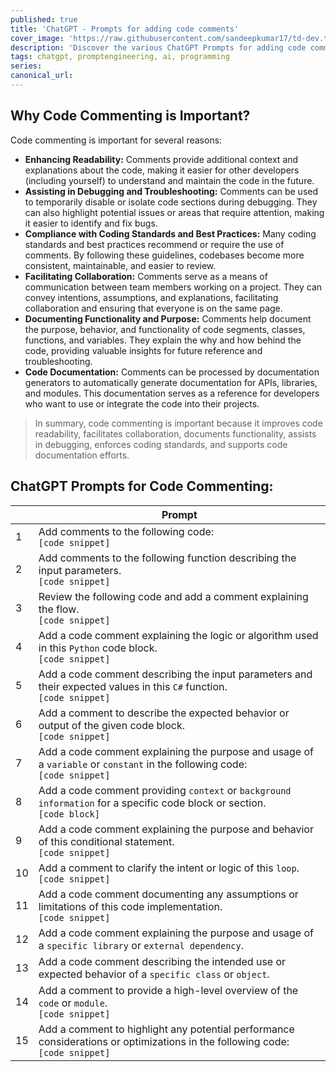 ```yaml
---
published: true
title: 'ChatGPT - Prompts for adding code comments'
cover_image: 'https://raw.githubusercontent.com/sandeepkumar17/td-dev.to/master/assets/blog-cover/open-ai-chat-gpt.jpg'
description: 'Discover the various ChatGPT Prompts for adding code comments'
tags: chatgpt, promptengineering, ai, programming
series:
canonical_url:
---
```


## Why Code Commenting is Important?

Code commenting is important for several reasons:
* **Enhancing Readability:** Comments provide additional context and explanations about the code, making it easier for other developers (including yourself) to understand and maintain the code in the future.
* **Assisting in Debugging and Troubleshooting:** Comments can be used to temporarily disable or isolate code sections during debugging. They can also highlight potential issues or areas that require attention, making it easier to identify and fix bugs.
* **Compliance with Coding Standards and Best Practices:** Many coding standards and best practices recommend or require the use of comments. By following these guidelines, codebases become more consistent, maintainable, and easier to review.
* **Facilitating Collaboration:** Comments serve as a means of communication between team members working on a project. They can convey intentions, assumptions, and explanations, facilitating collaboration and ensuring that everyone is on the same page.
* **Documenting Functionality and Purpose:** Comments help document the purpose, behavior, and functionality of code segments, classes, functions, and variables. They explain the why and how behind the code, providing valuable insights for future reference and troubleshooting.
* **Code Documentation:** Comments can be processed by documentation generators to automatically generate documentation for APIs, libraries, and modules. This documentation serves as a reference for developers who want to use or integrate the code into their projects.

> In summary, code commenting is important because it improves code readability, facilitates collaboration, documents functionality, assists in debugging, enforces coding standards, and supports code documentation efforts.

## ChatGPT Prompts for Code Commenting:

|  | Prompt |
| --- | --- |
| 1 | Add comments to the following code:<br /> `[code snippet]` |
| 2 | Add comments to the following function describing the input parameters.<br /> `[code snippet]` |
| 3 | Review the following code and add a comment explaining the flow.<br /> `[code snippet]` |
| 4 | Add a code comment explaining the logic or algorithm used in this `Python` code block.<br /> `[code snippet]` |
| 5 | Add a code comment describing the input parameters and their expected values in this `C#` function.<br /> `[code snippet]` |
| 6 | Add a comment to describe the expected behavior or output of the given code block.<br /> `[code snippet]` |
| 7 | Add a code comment explaining the purpose and usage of a `variable` or `constant` in the following code:<br /> `[code snippet]` |
| 8 | Add a code comment providing `context` or `background information` for a specific code block or section.<br /> `[code block]` |
| 9 | Add a code comment explaining the purpose and behavior of this conditional statement.<br /> `[code snippet]` |
| 10 | Add a comment to clarify the intent or logic of this `loop`.<br /> `[code snippet]` |
| 11 | Add a code comment documenting any assumptions or limitations of this code implementation.<br /> `[code snippet]` |
| 12 | Add a code comment explaining the purpose and usage of a `specific library` or `external dependency`. |
| 13 | Add a code comment describing the intended use or expected behavior of a `specific class` or `object`. |
| 14 | Add a comment to provide a high-level overview of the `code` or `module`.<br /> `[code snippet]` |
| 15 | Add a comment to highlight any potential performance considerations or optimizations in the following code:<br /> `[code snippet]` |
